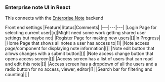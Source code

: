 ### Enterprise note UI in React

This connects with the [Enterprise Note](https://github.com/TeamIO-NZ/EnterpriseNote) backend


Front end settings
|Feature|Status|Comments|
|---|---|---|
|Login Page for selecting current user|[x]|Might need some work getting shared user settings but maybe not|
|Register Page for making new users|[]|In Progress|
|Home Page that shows all notes a user has access to|[]|
|Note access page/component for displaying note information|[]|
|Note edit button that allows changes with a submit button|[]|
|Note access change button that opens access screen|[]|
|Access screen has a list of users that can read and edit this note|[]|
|Access screen has a dropdown of all the users and a radio button for no access, viewer, editor|[]|
|Search bar for filtering and counting|[]|
